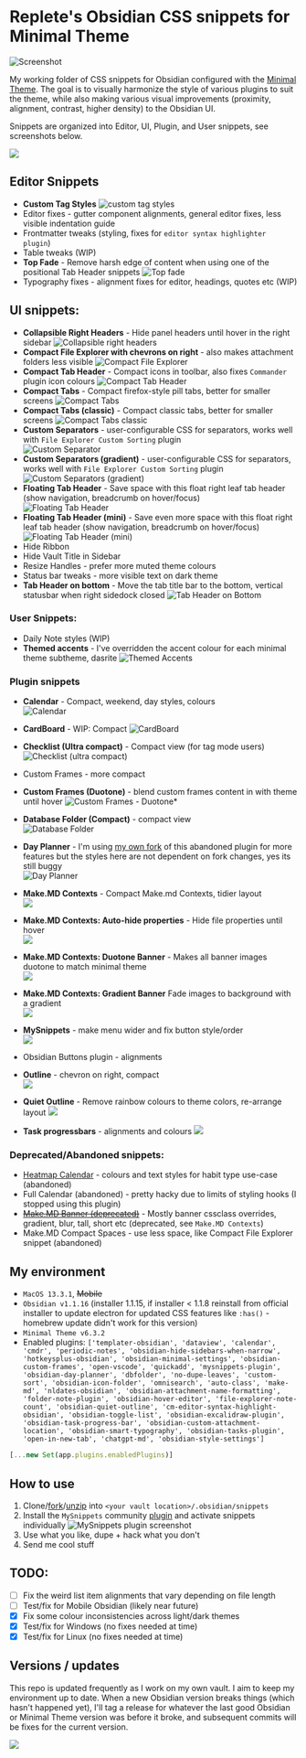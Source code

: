 # Replete's Obsidian CSS snippets for Minimal Theme

![Screenshot](screenshots/screenshot.png)

My working folder of CSS snippets for Obsidian configured with the [Minimal Theme](https://github.com/kepano/obsidian-minimal). The goal is to visually harmonize the style of various plugins to suit the theme, while also making various visual improvements (proximity, alignment, contrast, higher density) to the Obsidian UI.

Snippets are organized into Editor, UI, Plugin, and User snippets, see screenshots below.

<a href="https://www.buymeacoffee.com/replete"><img src="https://img.buymeacoffee.com/button-api/?text=Buy me a coffee&emoji=&slug=replete&button_colour=BD5FFF&font_colour=ffffff&font_family=Poppins&outline_colour=000000&coffee_colour=FFDD00" /></a>

## Editor Snippets
- **Custom Tag Styles**
    ![custom tag styles](screenshots/custom-tags.png)
- Editor fixes - gutter component alignments, general editor fixes, less visible indentation guide
- Frontmatter tweaks (styling, fixes for `editor syntax highlighter plugin`)
- Table tweaks (WIP)
- **Top Fade** - Remove harsh edge of content when using one of the positional Tab Header snippets
![Top fade](screenshots/top-fade.png)
- Typography fixes - alignment fixes for editor, headings, quotes etc (WIP)
## UI snippets:
- **Collapsible Right Headers** - Hide panel headers until hover in the right sidebar
    ![Collapsible right headers](screenshots/collapsible-header.gif)
- **Compact File Explorer with chevrons on right** - also makes attachment folders less visible 
    ![Compact File Explorer](screenshots/compact-file-explorer.png)
- **Compact Tab Header** - Compact icons in toolbar, also fixes `Commander` plugin icon colours 
    ![Compact Tab Header](screenshots/compact-tab-header.png)
- **Compact Tabs** - Compact firefox-style pill tabs, better for smaller screens 
    ![Compact Tabs](screenshots/compact-tabs.png)
- **Compact Tabs (classic)** - Compact classic tabs, better for smaller screens
    ![Compact Tabs classic](screenshots/compact-tabs-classic.png)
- **Custom Separators** - user-configurable CSS for separators, works well with `File Explorer Custom Sorting` plugin    
    ![Custom Separator](screenshots/custom-separators.png)
- **Custom Separators (gradient)** - user-configurable CSS for separators, works well with `File Explorer Custom Sorting` plugin    
    ![Custom Separators (gradient)](screenshots/custom-separators-gradient.png)
- **Floating Tab Header** - Save space with this float right leaf tab header (show navigation, breadcrumb on hover/focus)    
    ![Floating Tab Header](screenshots/floating-tab-header.gif)
- **Floating Tab Header (mini)** - Save even more space with this float right leaf tab header (show navigation, breadcrumb on hover/focus)    
    ![Floating Tab Header (mini)](screenshots/floating-tab-header-mini.gif)
- Hide Ribbon
- Hide Vault Title in Sidebar
- Resize Handles - prefer more muted theme colours
- Status bar tweaks - more visible text on dark theme 
- **Tab Header on bottom** - Move the tab title bar to the bottom, vertical statusbar when right sidedock closed
    ![Tab Header on Bottom](screenshots/tab-header-bottom.png)
### User Snippets:
- Daily Note styles (WIP)
- **Themed accents** - I've overridden the accent colour for each minimal theme subtheme, dasrite 
    ![Themed Accents](screenshots/accents.gif)

### Plugin snippets
- **Calendar** - Compact, weekend, day styles, colours    
    ![Calendar](screenshots/calendar.png)
- **CardBoard** - WIP: Compact
    ![CardBoard](screenshots/cardboard.png)
 
- **Checklist (Ultra compact)** - Compact view (for tag mode users)    
    ![Checklist (ultra compact)](screenshots/checklist.png)
- Custom Frames - more compact
- **Custom Frames (Duotone)** - blend custom frames content in with theme until hover
    ![Custom Frames - Duotone*](screenshots/custom-frames-duotone.png)
- **Database Folder (Compact)** - compact view    
    ![Database Folder](screenshots/dbfolder.png)
- **Day Planner** - I'm using [my own fork](https://github.com/replete/obsidian-day-planner) of this abandoned plugin for more features but the styles here are not dependent on fork changes, yes its still buggy    
    ![Day Planner](screenshots/dayplanner.png)
- **Make.MD Contexts** - Compact Make.md Contexts, tidier layout   
    ![](screenshots/makemdcontexts.png)
- **Make.MD Contexts: Auto-hide properties** - Hide file properties until hover    
    ![](screenshots/makemdcontextsautohide.gif)

- **Make.MD Contexts: Duotone Banner** - Makes all banner images duotone to match minimal theme    
    ![](screenshots/makemdcontextsbannerduotone.png)
- **Make.MD Contexts: Gradient Banner**  Fade images to background with a gradient    
    ![](screenshots/makemdcontextsbannergradient.png)
- **MySnippets** - make menu wider and fix button style/order    
    ![](screenshots/mysnippets_tweaks.png)
- Obsidian Buttons plugin - alignments    
- **Outline** - chevron on right, compact    
    ![](screenshots/outline.png)
- **Quiet Outline** - Remove rainbow colours to theme colors, re-arrange layout
    ![](screenshots/quietoutline.png)
- **Task progressbars** - alignments and colours
    ![](screenshots/taskprogressbars.png)
### Deprecated/Abandoned snippets:
- [Heatmap Calendar](https://i.imgur.com/ndvRLIC.png) - colours and text styles for habit type use-case (abandoned)
- Full Calendar (abandoned) - pretty hacky due to limits of styling hooks (I stopped using this plugin)
- [~~Make.MD Banner  (deprecated)~~](https://i.imgur.com/bn5bfMS.gif) - Mostly banner cssclass overrides, gradient, blur, tall, short etc (deprecated, see `Make.MD Contexts`)
- Make.MD Compact Spaces - use less space, like Compact File Explorer snippet (abandoned)
    

## My environment

- `MacOS 13.3.1`, ~~Mobile~~ 
- `Obsidian v1.1.16` (installer 1.1.15, if installer < 1.1.8 reinstall from official installer to update electron for updated CSS features like `:has()` - homebrew update didn't work for this version)
- `Minimal Theme v6.3.2`
- Enabled plugins: `['templater-obsidian', 'dataview', 'calendar', 'cmdr', 'periodic-notes', 'obsidian-hide-sidebars-when-narrow', 'hotkeysplus-obsidian', 'obsidian-minimal-settings', 'obsidian-custom-frames', 'open-vscode', 'quickadd', 'mysnippets-plugin', 'obsidian-day-planner', 'dbfolder', 'no-dupe-leaves', 'custom-sort', 'obsidian-icon-folder', 'omnisearch', 'auto-class', 'make-md', 'nldates-obsidian', 'obsidian-attachment-name-formatting', 'folder-note-plugin', 'obsidian-hover-editor', 'file-explorer-note-count', 'obsidian-quiet-outline', 'cm-editor-syntax-highlight-obsidian', 'obsidian-toggle-list', 'obsidian-excalidraw-plugin', 'obsidian-task-progress-bar', 'obsidian-custom-attachment-location', 'obsidian-smart-typography', 'obsidian-tasks-plugin', 'open-in-new-tab', 'chatgpt-md', 'obsidian-style-settings']`
```js
[...new Set(app.plugins.enabledPlugins)]
```

## How to use

1. Clone/[fork](https://github.com/replete/obsidian-minimal-theme-css-snippets/fork)/[unzip](https://github.com/replete/obsidian-minimal-theme-css-snippets/archive/refs/heads/main.zip) into `<your vault location>/.obsidian/snippets` 
2. Install the `MySnippets` community [plugin](https://github.com/chetachiezikeuzor/MySnippets-Plugin) and activate snippets individually
![MySnippets plugin screenshot](screenshots/mysnippets.png)
3. Use what you like, dupe + hack what you don't
4. Send me cool stuff

## TODO:
- [ ] Fix the weird list item alignments that vary depending on file length
- [ ] Test/fix for Mobile Obsidian (likely near future)
- [x] Fix some colour inconsistencies across light/dark themes
- [x] Test/fix for Windows (no fixes needed at time)
- [x] Test/fix for Linux (no fixes needed at time)

## Versions / updates

This repo is updated frequently as I work on my own vault. I aim to keep my environment up to date. When a new Obsidian version breaks things (which hasn't happened yet), I'll tag a release for whatever the last good Obsidian or Minimal Theme version was before it broke, and subsequent commits will be fixes for the current version.

<a href="https://www.buymeacoffee.com/replete"><img src="https://img.buymeacoffee.com/button-api/?text=Buy me a coffee&emoji=&slug=replete&button_colour=BD5FFF&font_colour=ffffff&font_family=Poppins&outline_colour=000000&coffee_colour=FFDD00" /></a>